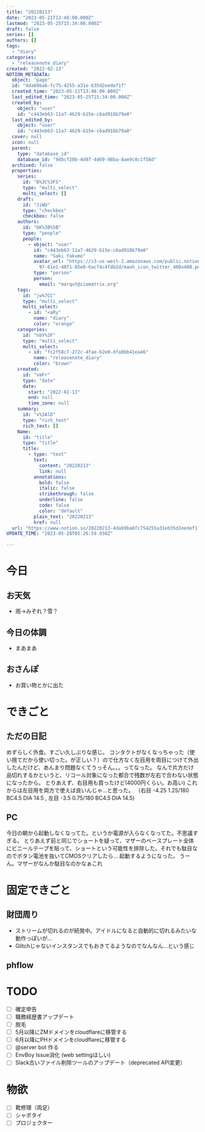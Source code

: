 ```yaml
---
title: "20220213"
date: "2023-05-21T13:48:00.000Z"
lastmod: "2023-05-25T15:34:00.000Z"
draft: false
series: []
authors: []
tags:
  - "diary"
categories:
  - "releasenote_diary"
created: "2022-02-13"
NOTION_METADATA:
  object: "page"
  id: "4da69ba6-fc75-4255-a31e-b35d2eedef1f"
  created_time: "2023-05-21T13:48:00.000Z"
  last_edited_time: "2023-05-25T15:34:00.000Z"
  created_by:
    object: "user"
    id: "c443eb63-11a7-4629-b15e-c6ad918b79a0"
  last_edited_by:
    object: "user"
    id: "c443eb63-11a7-4629-b15e-c6ad918b79a0"
  cover: null
  icon: null
  parent:
    type: "database_id"
    database_id: "9dbcf20b-4d97-4d69-98ba-8ae9c8c1f58d"
  archived: false
  properties:
    series:
      id: "B%3C%3FS"
      type: "multi_select"
      multi_select: []
    draft:
      id: "JiWU"
      type: "checkbox"
      checkbox: false
    authors:
      id: "bK%3B%5B"
      type: "people"
      people:
        - object: "user"
          id: "c443eb63-11a7-4629-b15e-c6ad918b79a0"
          name: "Saki Yakumo"
          avatar_url: "https://s3-us-west-2.amazonaws.com/public.notion-static.com/3ad1c4\
            97-61e1-48f1-85e8-6acf4c4fdb2d/maoh_icon_twitter_400x400.png"
          type: "person"
          person:
            email: "marqut@ziomatrix.org"
    tags:
      id: "jw%7CC"
      type: "multi_select"
      multi_select:
        - id: "<aRy"
          name: "diary"
          color: "orange"
    categories:
      id: "nbY%3F"
      type: "multi_select"
      multi_select:
        - id: "fc2f58c7-272c-4fae-b2e0-dfa8bb41ea46"
          name: "releasenote_diary"
          color: "brown"
    created:
      id: "vmFr"
      type: "date"
      date:
        start: "2022-02-13"
        end: null
        time_zone: null
    summary:
      id: "x%3AlD"
      type: "rich_text"
      rich_text: []
    Name:
      id: "title"
      type: "title"
      title:
        - type: "text"
          text:
            content: "20220213"
            link: null
          annotations:
            bold: false
            italic: false
            strikethrough: false
            underline: false
            code: false
            color: "default"
          plain_text: "20220213"
          href: null
  url: "https://www.notion.so/20220213-4da69ba6fc754255a31eb35d2eedef1f"
UPDATE_TIME: "2023-05-28T05:26:59.938Z"

---
```

<link rel="stylesheet" href="https://cdn.jsdelivr.net/npm/katex@0.16.2/dist/katex.min.css" integrity="sha384-bYdxxUwYipFNohQlHt0bjN/LCpueqWz13HufFEV1SUatKs1cm4L6fFgCi1jT643X" crossorigin="anonymous">


# 今日


## お天気

- 雨→みぞれ？雪？

## 今日の体調

- まあまあ

## おさんぽ

- お買い物とかに出た

# できごと


## ただの日記


めずらしく外食。すごい久しぶりな感じ。 コンタクトがなくなっちゃった（使い捨てだから使い切った。が正しい？）ので仕方なく左目用を両目につけて外出したんだけど、あんまり問題なくてうっそん。。。ってなった。 なんで片方だけ品切れするかというと、リコール対象になった都合で残数が左右で合わない状態になったから。 とりあえず、右目用も買ったけど(4000円くらい。お高い) これからは左目用を両方で使えば良いんじゃ…と思った。 （右目 -4.25 1.25/180 BC4.5 DIA 14.5 , 左目 -3.5 0.75/180 BC4.5 DIA 14.5)


## PC


今日の朝から起動しなくなってた。というか電源が入らなくなってた。不思議すぎる。 とりあえず前と同じでショートを疑って、マザーのベースプレート全体にビニールテープを貼って、ショートという可能性を排除した。それでも駄目なのでボタン電池を抜いてCMOSクリアしたら… 起動するようになった。 うーん。マザーがなんか駄目なのかなぁこれ


# 固定できごと


## 財団周り

- ストリームが切れるのが続発中。アイドルになると自動的に切れるみたいな動作っぽいが…
- Glitchじゃないインスタンスでもおきてるようなのでなんなん…という感じ

## phflow


# TODO

- [ ] 確定申告
- [ ] 職務経歴書アップデート
- [ ] 脱毛
- [ ] 5月以降にZMドメインをcloudflareに移管する
- [ ] 6月以降にPHドメインをcloudflareに移管する
- [ ] @server bot 作る
- [ ] EnvBoy Issue消化 (web settingほしい)
- [ ] Slack古いファイル削除ツールのアップデート（deprecated API変更）

# 物欲

- [ ] 靴修理（両足）
- [ ] シャボタイ
- [ ] プロジェクター
